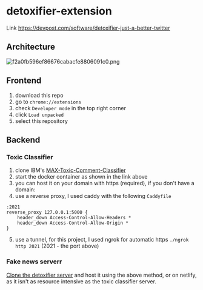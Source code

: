 # detoxifier-extension
Link https://devpost.com/software/detoxifier-just-a-better-twitter

## Architecture
![f2a0fb596ef86676cabacfe8806091c0.png](:/504634117aef491599e573b7154aad5e)

## Frontend

1. download this repo
2. go to `chrome://extensions`
3. check `Developer mode` in the top right corner
4. click `Load unpacked`
5. select this repository

## Backend

### Toxic Classifier

1. clone IBM's [MAX-Toxic-Comment-Classifier](https://github.com/IBM/MAX-Toxic-Comment-Classifier)
2. start the docker container as shown in the link above
3. you can host it on your domain with https (required), if you don't have a domain:
4. use a reverse proxy, I used caddy with the following `Caddyfile`
```
:2021
reverse_proxy 127.0.0.1:5000 {
    header_down Access-Control-Allow-Headers *
    header_down Access-Control-Allow-Origin *
}
```
5. use a tunnel, for this project, I used ngrok for automatic https `./ngrok http 2021` (2021 - the port above)

### Fake news serverr
[Clone the detoxifier server](https://github.com/calinbiberea/detoxifier-server) and host it using the above method, or on netlify, 
as it isn't as resource intensive as the toxic classifier server.
